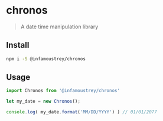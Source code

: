 # chronos
> A date time manipulation library

## Install

```bash
npm i -S @infamoustrey/chronos
```

## Usage

```javascript
import Chronos from '@infamoustrey/chronos'

let my_date = new Chronos();

console.log( my_date.format('MM/DD/YYYY') ) // 01/01/2077

```
